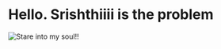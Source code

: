 # Hello. Srishthiiii is the problem

![Stare into my soul!!](https://www.google.com/imgres?imgurl=https%3A%2F%2Fsmartcdn.gprod.postmedia.digital%2Fleaderpost%2Fwp-content%2Fuploads%2F2019%2F03%2Fmomo-sculpture.jpg&tbnid=2cUnyOJU-R_kRM&vet=12ahUKEwiQlKuU0JmBAxXQBWIAHd3qB38QMygCegQIARA8..i&imgrefurl=https%3A%2F%2Fleaderpost.com%2Fnews%2Flocal-news%2Fhoax-or-not-sask-educators-see-momo-challenge-as-an-opportunity-to-remind-parents-of-online-safety&docid=TWF0i3ggG5JbWM&w=1000&h=750&q=momo%20challenge&client=safari&ved=2ahUKEwiQlKuU0JmBAxXQBWIAHd3qB38QMygCegQIARA8)

